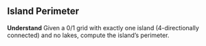 ## Island Perimeter
**Understand**
Given a 0/1 grid with exactly one island (4-directionally connected) and no lakes, compute the island’s perimeter.
